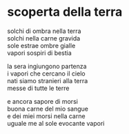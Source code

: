 # scoperta della terra

solchi di ombra nella terra  
solchi nella carne gravida  
sole estrae ombre gialle  
vapori sospiri di bestia

la sera ingiungono partenza  
i vapori che cercano il cielo  
nati siamo stranieri alla terra  
messe di tutte le terre

e ancora sapore di morsi  
buona carne del mio sangue  
e dei miei morsi nella carne  
uguale me al sole evocante vapori
